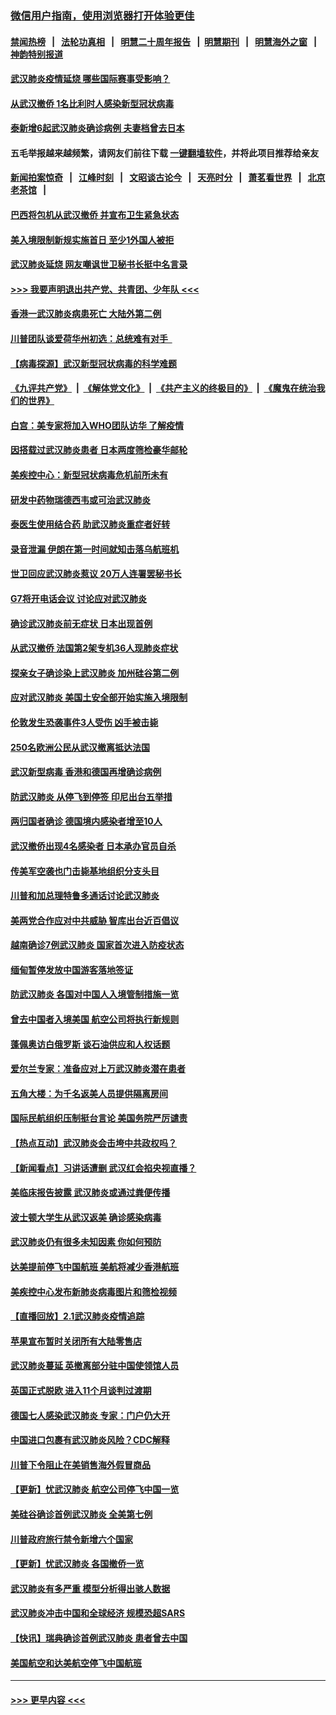### [微信用户指南，使用浏览器打开体验更佳](https://github.com/gfw-breaker/banned-news1/blob/master/indexes/wechat-guide.md?t=0)
#### [禁闻热榜](热点新闻.md?t=0)  &nbsp;&nbsp;|&nbsp;&nbsp; [法轮功真相](https://github.com/gfw-breaker/truth/blob/master/README.md?t=0) &nbsp;&nbsp;|&nbsp;&nbsp; [明慧二十周年报告](https://github.com/gfw-breaker/mh-reports/blob/master/README.md?t=0) &nbsp;&nbsp;|&nbsp;&nbsp;[明慧期刊](https://github.com/gfw-breaker/mh-qikan) &nbsp;&nbsp;|&nbsp;&nbsp; [明慧海外之窗](https://github.com/gfw-breaker/mh-news/blob/master/README.md?t=0) &nbsp;&nbsp;|&nbsp;&nbsp; [神韵特别报道](https://github.com/gfw-breaker/mh-news/blob/master/shenyun.md?t=0)
#### [武汉肺炎疫情延烧 哪些国际赛事受影响？](../pages/nsc418/n11843958.md?t=02042311) 
#### [从武汉撤侨 1名比利时人感染新型冠状病毒](../pages/nsc418/n11843977.md?t=02042311) 
#### [泰新增6起武汉肺炎确诊病例 夫妻档曾去日本](../pages/nsc418/n11843900.md?t=02042311) 
#### 五毛举报越来越频繁，请网友们前往下载 [一键翻墙软件](https://github.com/gfw-breaker/ssr-accounts)，并将此项目推荐给亲友
#### [新闻拍案惊奇](https://github.com/gfw-breaker/banned-news1/blob/master/pages/link4.md) &nbsp;&nbsp;|&nbsp;&nbsp; [江峰时刻](https://github.com/gfw-breaker/banned-news1/blob/master/pages/link4.md) &nbsp;&nbsp;|&nbsp;&nbsp; [文昭谈古论今](https://github.com/gfw-breaker/banned-news1/blob/master/pages/link4.md) &nbsp;&nbsp;|&nbsp;&nbsp; [天亮时分](https://github.com/gfw-breaker/banned-news1/blob/master/pages/link4.md) &nbsp;&nbsp;|&nbsp;&nbsp; [萧茗看世界](https://github.com/gfw-breaker/banned-news1/blob/master/pages/link4.md) &nbsp;&nbsp;|&nbsp;&nbsp; [北京老茶馆](https://github.com/gfw-breaker/banned-news1/blob/master/pages/link4.md) &nbsp;&nbsp;|&nbsp;&nbsp; 
#### [巴西将包机从武汉撤侨 并宣布卫生紧急状态](../pages/nsc418/n11843418.md?t=02042311) 
#### [美入境限制新规实施首日 至少1外国人被拒](../pages/nsc418/n11843058.md?t=02042311) 
#### [武汉肺炎延烧 网友嘲讽世卫秘书长挺中名言录](../pages/nsc418/n11843056.md?t=02042311) 
#### [>>> 我要声明退出共产党、共青团、少年队 <<<](https://github.com/begood0513/goodnews/blob/master/quit/letter.md) 
#### [香港一武汉肺炎病患死亡 大陆外第二例](../pages/nsc418/n11843026.md?t=02042311) 
#### [川普团队谈爱荷华州初选：总统难有对手  ](../pages/nsc418/n11842867.md?t=02042311) 
#### [【病毒探源】武汉新型冠状病毒的科学难题](../pages/nsc418/n11842176.md?t=02042311) 
#### [《九评共产党》](https://github.com/begood0513/9ping.md/blob/master/README.md) &nbsp;|&nbsp; [《解体党文化》](../../../../jtdwh.md/blob/master/README.md)  &nbsp;|&nbsp; [《共产主义的终极目的》](../../../../gczydzjmd.md/blob/master/README.md) &nbsp;|&nbsp; [《魔鬼在统治我们的世界》](../../../../mgztzwmdsj.md/blob/master/README.md) 
#### [白宫：美专家将加入WHO团队访华 了解疫情](../pages/nsc418/n11842198.md?t=02042311) 
#### [因搭载过武汉肺炎患者 日本两度筛检豪华邮轮](../pages/nsc418/n11842447.md?t=02042311) 
#### [美疾控中心：新型冠状病毒危机前所未有](../pages/nsc418/n11842406.md?t=02042311) 
#### [研发中药物瑞德西韦或可治武汉肺炎](../pages/nsc418/n11842100.md?t=02042311) 
#### [泰医生使用结合药 助武汉肺炎重症者好转](../pages/nsc418/n11842096.md?t=02042311) 
#### [录音泄漏 伊朗在第一时间就知击落乌航班机](../pages/nsc418/n11842002.md?t=02042311) 
#### [世卫回应武汉肺炎惹议 20万人连署罢秘书长](../pages/nsc418/n11841664.md?t=02042311) 
#### [G7将开电话会议 讨论应对武汉肺炎](../pages/nsc418/n11841658.md?t=02042311) 
#### [确诊武汉肺炎前无症状 日本出现首例](../pages/nsc418/n11841567.md?t=02042311) 
#### [从武汉撤侨 法国第2架专机36人现肺炎症状](../pages/nsc418/n11841382.md?t=02042311) 
#### [探亲女子确诊染上武汉肺炎 加州硅谷第二例](../pages/nsc418/n11839784.md?t=02042311) 
#### [应对武汉肺炎 美国土安全部开始实施入境限制](../pages/nsc418/n11839729.md?t=02042311) 
#### [伦敦发生恐袭事件3人受伤 凶手被击毙](../pages/nsc418/n11839442.md?t=02042311) 
#### [250名欧洲公民从武汉撤离抵达法国](../pages/nsc418/n11839438.md?t=02042311) 
#### [武汉新型病毒 香港和德国再增确诊病例](../pages/nsc418/n11839381.md?t=02042311) 
#### [防武汉肺炎 从停飞到停签 印尼出台五举措](../pages/nsc418/n11839282.md?t=02042311) 
#### [两归国者确诊 德国境内感染者增至10人](../pages/nsc418/n11839164.md?t=02042311) 
#### [武汉撤侨出现4名感染者 日本承办官员自杀](../pages/nsc418/n11839044.md?t=02042311) 
#### [传美军空袭也门击毙基地组织分支头目](../pages/nsc418/n11839210.md?t=02042311) 
#### [川普和加总理特鲁多通话讨论武汉肺炎](../pages/nsc418/n11839128.md?t=02042311) 
#### [美两党合作应对中共威胁 智库出台近百倡议](../pages/nsc418/n11838437.md?t=02042311) 
#### [越南确诊7例武汉肺炎 国家首次进入防疫状态](../pages/nsc418/n11838860.md?t=02042311) 
#### [缅甸暂停发放中国游客落地签证](../pages/nsc418/n11838730.md?t=02042311) 
#### [防武汉肺炎 各国对中国人入境管制措施一览](../pages/nsc418/n11838726.md?t=02042311) 
#### [曾去中国者入境美国 航空公司将执行新规则](../pages/nsc418/n11838375.md?t=02042311) 
#### [蓬佩奥访白俄罗斯 谈石油供应和人权话题](../pages/nsc418/n11838242.md?t=02042311) 
#### [爱尔兰专家：准备应对上万武汉肺炎潜在患者](../pages/nsc418/n11837978.md?t=02042311) 
#### [五角大楼：为千名返美人员提供隔离房间](../pages/nsc418/n11837831.md?t=02042311) 
#### [国际民航组织压制挺台言论 美国务院严厉谴责](../pages/nsc418/n11837791.md?t=02042311) 
#### [【热点互动】武汉肺炎会击垮中共政权吗？](../pages/nsc418/n11837779.md?t=02042311) 
#### [【新闻看点】习讲话遭删 武汉红会掐央视直播？](../pages/nsc418/n11837573.md?t=02042311) 
#### [美临床报告披露 武汉肺炎或通过粪便传播](../pages/nsc418/n11837626.md?t=02042311) 
#### [波士顿大学生从武汉返美 确诊感染病毒](../pages/nsc418/n11837580.md?t=02042311) 
#### [武汉肺炎仍有很多未知因素 你如何预防](../pages/nsc418/n11837666.md?t=02042311) 
#### [达美提前停飞中国航班 美航将减少香港航班](../pages/nsc418/n11837649.md?t=02042311) 
#### [美疾控中心发布新肺炎病毒图片和筛检视频](../pages/nsc418/n11837491.md?t=02042311) 
#### [【直播回放】2.1武汉肺炎疫情追踪](../pages/nsc418/n11837232.md?t=02042311) 
#### [苹果宣布暂时关闭所有大陆零售店](../pages/nsc418/n11837097.md?t=02042311) 
#### [武汉肺炎蔓延 英撤离部分驻中国使领馆人员](../pages/nsc418/n11837061.md?t=02042311) 
#### [英国正式脱欧 进入11个月谈判过渡期](../pages/nsc418/n11836911.md?t=02042311) 
#### [德国七人感染武汉肺炎 专家：门户仍大开](../pages/nsc418/n11836344.md?t=02042311) 
#### [中国进口包裹有武汉肺炎风险？CDC解释](../pages/nsc418/n11836321.md?t=02042311) 
#### [川普下令阻止在美销售海外假冒商品](../pages/nsc418/n11836261.md?t=02042311) 
#### [【更新】忧武汉肺炎 航空公司停飞中国一览](../pages/nsc418/n11835931.md?t=02042311) 
#### [美硅谷确诊首例武汉肺炎 全美第七例](../pages/nsc418/n11836093.md?t=02042311) 
#### [川普政府旅行禁令新增六个国家](../pages/nsc418/n11836083.md?t=02042311) 
#### [【更新】忧武汉肺炎 各国撤侨一览](../pages/nsc418/n11835673.md?t=02042311) 
#### [武汉肺炎有多严重 模型分析得出骇人数据](../pages/nsc418/n11835829.md?t=02042311) 
#### [武汉肺炎冲击中国和全球经济 规模恐超SARS](../pages/nsc418/n11835652.md?t=02042311) 
#### [【快讯】瑞典确诊首例武汉肺炎 患者曾去中国](../pages/nsc418/n11835675.md?t=02042311) 
#### [美国航空和达美航空停飞中国航班](../pages/nsc418/n11835567.md?t=02042311) 

----
#### [ >>> 更早内容 <<< ](../indexes/nsc418-earlier.md)
